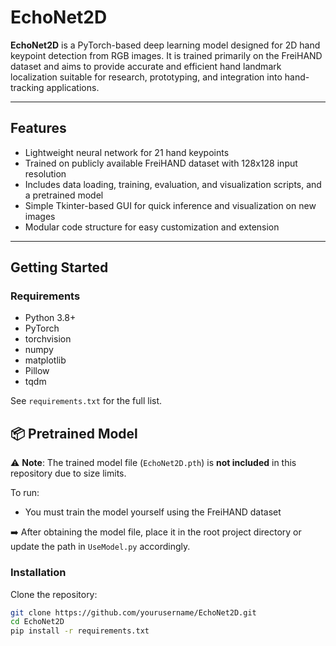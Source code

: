 # EchoNet2D

**EchoNet2D** is a PyTorch-based deep learning model designed for 2D hand keypoint detection from RGB images. It is trained primarily on the FreiHAND dataset and aims to provide accurate and efficient hand landmark localization suitable for research, prototyping, and integration into hand-tracking applications.

---

## Features

- Lightweight neural network for 21 hand keypoints  
- Trained on publicly available FreiHAND dataset with 128x128 input resolution  
- Includes data loading, training, evaluation, and visualization scripts, and a pretrained model
- Simple Tkinter-based GUI for quick inference and visualization on new images  
- Modular code structure for easy customization and extension

---

## Getting Started

### Requirements

- Python 3.8+  
- PyTorch  
- torchvision  
- numpy  
- matplotlib  
- Pillow  
- tqdm  

See `requirements.txt` for the full list.

## 📦 Pretrained Model

⚠️ **Note**: The trained model file (`EchoNet2D.pth`) is **not included** in this repository due to size limits.

To run:
- You must train the model yourself using the FreiHAND dataset

➡️ After obtaining the model file, place it in the root project directory or update the path in `UseModel.py` accordingly.


### Installation

Clone the repository:

```bash
git clone https://github.com/yourusername/EchoNet2D.git
cd EchoNet2D
pip install -r requirements.txt
